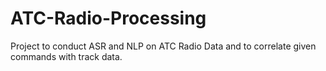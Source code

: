 # ATC-Radio-Processing
Project to conduct ASR and NLP on ATC Radio Data and to correlate given commands with track data.
